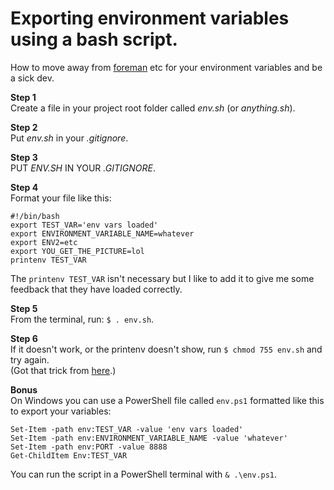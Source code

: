 # Exporting environment variables using a bash script.
How to move away from [foreman](https://www.npmjs.com/package/foreman) etc for your environment variables and be a sick dev.

**Step 1**  
Create a file in your project root folder called *env.sh* (or *anything.sh*).

**Step 2**  
Put *env.sh* in your *.gitignore*.

**Step 3**  
PUT *ENV.SH* IN YOUR *.GITIGNORE*.

**Step 4**  
Format your file like this:
```
#!/bin/bash
export TEST_VAR='env vars loaded'
export ENVIRONMENT_VARIABLE_NAME=whatever
export ENV2=etc
export YOU_GET_THE_PICTURE=lol
printenv TEST_VAR
```
The `printenv TEST_VAR` isn't necessary but I like to add it to give me some feedback that they have loaded correctly.

**Step 5**  
From the terminal, run: `$ . env.sh`.

**Step 6**  
If it doesn't work, or the printenv doesn't show, run `$ chmod 755 env.sh` and try again.  
(Got that trick from [here](http://ryanstutorials.net/bash-scripting-tutorial/bash-script.php).)

**Bonus**  
On Windows you can use a PowerShell file called `env.ps1` formatted like this to export your variables:
```
Set-Item -path env:TEST_VAR -value 'env vars loaded'
Set-Item -path env:ENVIRONMENT_VARIABLE_NAME -value 'whatever'
Set-Item -path env:PORT -value 8888
Get-ChildItem Env:TEST_VAR
```
You can run the script in a PowerShell terminal with `& .\env.ps1`.
